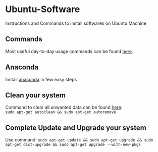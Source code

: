 # Ubuntu-Software
Instructions and Commands to install softwares on Ubuntu Machine


## Commands

Most useful day-to-day usage commands can be found [here](https://github.com/SarCode/Ubuntu-Software-Utilities/tree/master/Useful-Commands).

## Anaconda

Install [anaconda](https://github.com/SarCode/Ubuntu-Software-Utilities/tree/master/Anaconda) in few easy steps


## Clean your system

Command to clear all unwanted data can be found [here](https://github.com/SarCode/Ubuntu-Software-Utilities/tree/master/Clean%20System):
<br>
`sudo apt-get autoclean && sudo apt-get autoremove`

## Complete Update and Upgrade your system
 
 Use command:
 `sudo apt-get update && sudo apt-get upgrade && sudo apt-get dist-upgrade && sudo apt-get upgrade --with-new-pkgs`
